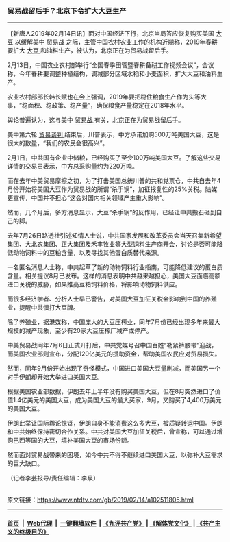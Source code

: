 ### 贸易战留后手？北京下令扩大大豆生产
------------------------

<div class="post_content">
 <p>
  【新唐人2019年02月14日讯】面对中国经济下行，北京当局答应恢复购买美国
  <a href="https://www.ntdtv.com/gb/大豆.htm">
   大豆
  </a>
  以缓解美中
  <a href="https://www.ntdtv.com/gb/贸易战.htm">
   贸易战
  </a>
  之际，主管中国农村农业工作的机构近期称，2019年春耕要扩大
  <a href="https://www.ntdtv.com/gb/大豆.htm">
   大豆
  </a>
  和油料生产，被认为，北京正在为贸易战留后手。
 </p>
 <p>
  2月13日，中国农业农村部举行“全国春季田管暨春耕备耕工作视频会议”，会议称，今年春耕要调整种植结构，调减部分区域水稻和小麦面积，扩大大豆和油料生产。
 </p>
 <p>
  农业农村部部长韩长赋也在会上强调，2019年要把稳住粮食生产作为头等大事，“稳面积、稳政策、稳产量”，确保粮食产量稳定在2018年水平。
 </p>
 <p>
  舆论普遍认为，这与美中
  <a href="https://www.ntdtv.com/gb/贸易战.htm">
   贸易战
  </a>
  有关，北京正在为贸易战留后手。
 </p>
 <p>
  美中第六轮
  <a href="https://www.ntdtv.com/gb/贸易谈判.htm">
   贸易谈判
  </a>
  结束后，川普表示，中方承诺加购500万吨美国大豆，这是很大的数量，“我们的农民会很高兴”。
 </p>
 <p>
  2月1日，中共国有企业中储粮，已经购买了至少100万吨美国大豆。了解这些交易详情的交易员表示，中方总采购量约为220万吨。
 </p>
 <p>
  而在去年中美贸易摩擦之初，为了打击美国总统川普的共和党票仓，中共自去年4月份开始将美国大豆作为贸易战的所谓“杀手锏”，加征报复性的25%关税。陆媒更宣传，中国并不担心“这会对国内相关领域产生重大影响”。
 </p>
 <p>
  然而，几个月后，多方消息显示，大豆“杀手锏”的反作用，已经让中共搬石砸到自己的脚。
 </p>
 <p>
  去年7月26日路透社引述知情人士说，中共国家发展和改革委员会当天召集新希望集团、大北农集团、正大集团及禾丰牧业等大型饲料生产商开会，讨论是否可能降低动物饲料中的豆粕含量，以及寻找其他蛋白质替代来源。
 </p>
 <p>
  一名匿名消息人士称，中共起草了新的动物饲料行业指南，可能降低建议的蛋白质含量。相关提议8月已发布。这样的消息表明中共越来越担心，美国大豆面临高额进口关税的威胁，如果推高豆粕饲料价格，将影响动物饲料供应。
 </p>
 <p>
  而很多经济学者、分析人士早已警告，对美国大豆加征关税会影响到中国的养殖业，提醒中共慎打大豆牌。
 </p>
 <p>
  除了养殖业，据港媒称，中国庞大的大豆压榨业，同年7月份已经出现多年来最大规模的减产现象，至少有20家大豆压榨厂减产或停产。
 </p>
 <p>
  中美贸易战同年7月6日正式开打后，中共党媒号召中国百姓“勒紧裤腰带”迎战，而美国农业部则宣布，分配120亿美元的援助资金，帮助美国农民应对贸易损失。
 </p>
 <p>
  然而，同年9月份开始出现了奇怪模式，中国进口美国大豆量剧减，而美国另一个对手伊朗却开始大举进口美国大豆。
 </p>
 <p>
  根据美国农业部数据，伊朗去年上半年没有购买美国大豆，但在8月突然进口了价值1.4亿美元的美国大豆，成为美国大豆的最大买家，9月，又购买了4,400万美元的美国大豆。
 </p>
 <p>
  伊朗此举让国际舆论惊讶，伊朗自身不能消费这么多大豆，被质疑转运中国。伊朗和中共始终保持密切合作关系。中共对美国大豆加征关税后，曾宣称，可以通过增购巴西等国的大豆，填补美国大豆的市场份额。
 </p>
 <p>
  然而面对贸易战带来的困境，如今中共不得不继续进口美国大豆，以弥补大豆需求的巨大缺口。
 </p>
 <p>
  （记者李芸报导/责任编辑：李泉）
 </p>
 <div class="single_ad">
 </div>
</div>

<br/>原文链接：https://www.ntdtv.com/gb/2019/02/14/a102511805.html


------------------------
#### [首页](https://github.com/gfw-breaker/banned-news/blob/master/README.md) &nbsp;|&nbsp; [Web代理](https://github.com/labour-camp/helloworld) &nbsp;|&nbsp; [一键翻墙软件](https://github.com/gfw-breaker/nogfw/blob/master/README.md) &nbsp;| [《九评共产党》](https://github.com/gfw-breaker/9ping.md/blob/master/README.md#九评之一评共产党是什么) | [《解体党文化》](https://github.com/gfw-breaker/jtdwh.md/blob/master/README.md) | [《共产主义的终极目的》](https://github.com/gfw-breaker/gczydzjmd.md/blob/master/README.md)

